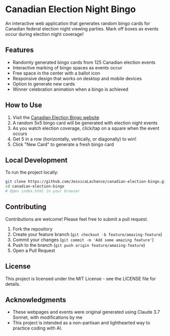 # Canadian Election Night Bingo

An interactive web application that generates random bingo cards for Canadian federal election night viewing parties. Mark off boxes as events occur during election night coverage!

## Features

- Randomly generated bingo cards from 125 Canadian election events
- Interactive marking of bingo spaces as events occur
- Free space in the center with a ballot icon
- Responsive design that works on desktop and mobile devices
- Option to generate new cards
- Winner celebration animation when a bingo is achieved

## How to Use

1. Visit the [Canadian Election Bingo website](https://JessicaLachance.github.io/canadian-election-bingo/)
2. A random 5x5 bingo card will be generated with election night events
3. As you watch election coverage, click/tap on a square when the event occurs
4. Get 5 in a row (horizontally, vertically, or diagonally) to win!
5. Click "New Card" to generate a fresh bingo card

## Local Development

To run the project locally:

```bash
git clone https://github.com/JessicaLachance/canadian-election-bingo.git
cd canadian-election-bingo
# Open index.html in your browser
```

## Contributing

Contributions are welcome! Please feel free to submit a pull request.

1. Fork the repository
2. Create your feature branch (`git checkout -b feature/amazing-feature`)
3. Commit your changes (`git commit -m 'Add some amazing feature'`)
4. Push to the branch (`git push origin feature/amazing-feature`)
5. Open a Pull Request

## License

This project is licensed under the MIT License - see the LICENSE file for details.

## Acknowledgments

- These webpages and events were original generated using Claude 3.7 Sonnet, with modifications by me
- This project is intended as a non-partisan and lighthearted way to practice coding with AI.
